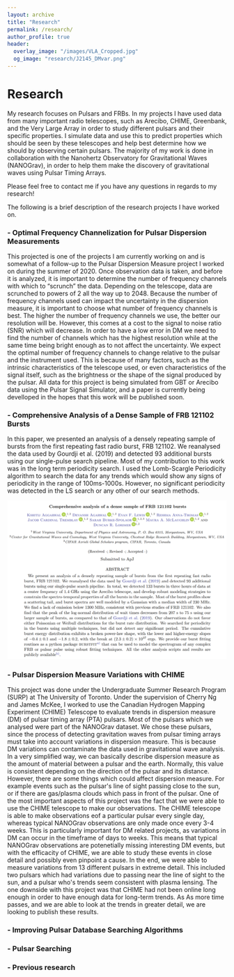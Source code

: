 ```yaml
---
layout: archive
title: "Research"
permalink: /research/
author_profile: true
header:
  overlay_image: "/images/VLA_Cropped.jpg"
  og_image: "research/J2145_DMvar.png"
---
```


# Research

My research focuses on Pulsars and FRBs. In my projects I have used data from many important radio telescopes, such as Arecibo, CHIME, Greenbank, and the Very Large Array in order to study different pulsars and their specific properties. I simulate data and use this to predict properties which should be seen by these telescopes and help best determine how we should by observing certain pulsars. The majority of my work is done in collaboration with the Nanohertz Observatory for Gravitational Waves (NANOGrav), in order to help them make the discovery of gravitational waves using Pulsar Timing Arrays.

Please feel free to contact me if you have any questions in regards to my research!
  

The following is a brief description of the research projects I have worked on.

### - Optimal Frequency Channelization for Pulsar Dispersion Measurements
This projected is one of the projects I am currently working on and is somewhat of a follow-up to the Pulsar Dispersion Measure project I worked on during the summer of 2020. Once observation data is taken, and before it is analyzed, it is important to determine the number of frequency channels with which to “scrunch” the data. Depending on the telescope, data are scrunched to powers of 2 all the way up to 2048. Because the number of frequency channels used can impact the uncertainty in the dispersion measure, it is important to choose what number of frequency channels is best. The higher the number of frequency channels we use, the better our resolution will be. However, this comes at a cost to the signal to noise ratio (SNR) which will decrease. In order to have a low error in DM we need to find the number of channels which has the highest resolution while at the same time being bright enough as to not affect the uncertainty. We expect the optimal number of frequency channels to change relative to the pulsar and the instrument used. This is because of many factors, such as the intrinsic characteristics of the telescope used, or even characteristics of the signal itself, such as the brightness or the shape of the signal produced by the pulsar. All data for this project is being simulated from GBT or Arecibo data using the Pulsar Signal Simulator, and a paper is currently being develloped in the hopes that this work will be published soon. 

### - Comprehensive Analysis of a Dense Sample of FRB 121102 Bursts
In this paper, we presented an analysis of a densely repeating sample of bursts from the first repeating fast radio burst, FRB 121102. We reanalysed the data used by Gourdji et al. (2019) and detected 93 additional bursts using our single-pulse search pipeline. Most of my contribution to this work was in the long term periodicity search. I used the Lomb-Scargle Periodicity algorithm to search the data for any trends which would show any signs of periodicity in the range of 100ms-1000s. However, no significant periodicity was detected in the LS search or any other of our search methods.

[![FRB 121102 Analysis](/images/research/FRB121102_Search.png "FRB 121102 Analysis")](https://arxiv.org/pdf/2107.05658.pdf)

### - Pulsar Dispersion Measure Variations with CHIME
This project was done under the Undergraduate Summer Research Program (SURP) at The University of Toronto. Under the supervision of Cherry Ng and James McKee, I worked to use the Canadian Hydrogen Mapping Experiment (CHIME) Telescope to evaluate trends in dispersion measure (DM) of pulsar timing array (PTA) pulsars. Most of the pulsars which we analysed were part of the NANOGrav dataset. We chose these pulsars, since the process of detecting gravitation waves from pulsar timing arrays must take into account variations in dispersion measure. This is because DM variations can contaminate the data used in gravitational wave analysis. In a very simplified way, we can basically describe dispersion measure as the amount of material between a pulsar and the earth. Normally, this value is consistent depending on the direction of the pulsar and its distance. However, there are some things which could affect dispersion measure. For example events such as the pulsar's line of sight passing close to the sun, or if there are gas/plasma clouds which pass in front of the pulsar. One of the most important aspects of this project was the fact that we were able to use the CHIME telescope to make our observations. The CHIME telescope is able to make observations eof a particular pulsar every single day, whereas typical NANOGrav observations are only made once every 3-4 weeks. This is particularly important for DM related projects, as variations in DM can occur in the timeframe of days to weeks. This means that typical NANOGrav observations are potenetially missing interesting DM events, but with the efficacity of CHIME, we are able to study these events in close detail and possibly even pinpoint a cause. In the end, we were able to measure variations from 13 different pulsars in extreme detail. This included two pulsars which had variations due to passing near the line of sight to the sun, and a pulsar who's trends seem consistent with plasma lensing. The one downside with this project was that CHIME had not been online long enough in order to have enough data for long-term trends. As As more time passes, and we are able to look at the trends in greater detail, we are looking to publish these results.

### - Improving Pulsar Database Searching Algorithms


### - Pulsar Searching


### - Previous research


